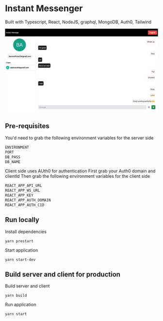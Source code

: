 # Instant Messenger

Built with Typescript, React, NodeJS, graphql, MongoDB, Auth0, Tailwind


![screenshot](shot.png)


## Pre-requisites
You'd need to grab the following environment variables for the server side
```
ENVIRONMENT
PORT
DB_PASS
DB_NAME

```


Client side uses AUth0 for authentication
First grab your Auth0 domain and clientId
Then grab the following environment variables for the client side
```
REACT_APP_API_URL
REACT_APP_WS_URL
REACT_APP_KEY
REACT_APP_AUTH_DOMAIN
REACT_APP_AUTH_CID
```

## Run locally
Install dependencies
```
yarn prestart
```

Start application
```
yarn start-dev
```

## Build server and client for production
Build server and client
```
yarn build
```

Run application
```
yarn start
```

